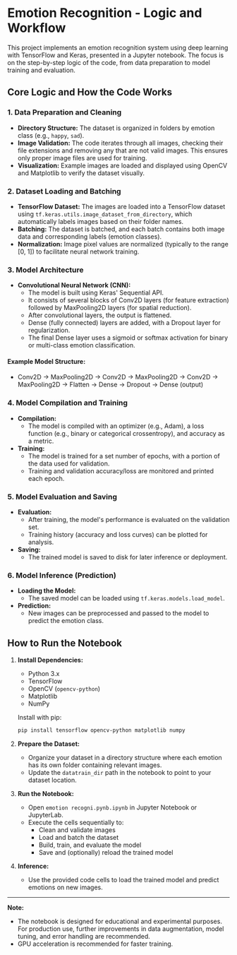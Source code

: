 # Emotion Recognition - Logic and Workflow

This project implements an emotion recognition system using deep learning with TensorFlow and Keras, presented in a Jupyter notebook. The focus is on the step-by-step logic of the code, from data preparation to model training and evaluation.

## Core Logic and How the Code Works

### 1. **Data Preparation and Cleaning**
- **Directory Structure:** The dataset is organized in folders by emotion class (e.g., `happy`, `sad`).
- **Image Validation:** The code iterates through all images, checking their file extensions and removing any that are not valid images. This ensures only proper image files are used for training.
- **Visualization:** Example images are loaded and displayed using OpenCV and Matplotlib to verify the dataset visually.

### 2. **Dataset Loading and Batching**
- **TensorFlow Dataset:** The images are loaded into a TensorFlow dataset using `tf.keras.utils.image_dataset_from_directory`, which automatically labels images based on their folder names.
- **Batching:** The dataset is batched, and each batch contains both image data and corresponding labels (emotion classes).
- **Normalization:** Image pixel values are normalized (typically to the range [0, 1]) to facilitate neural network training.

### 3. **Model Architecture**
- **Convolutional Neural Network (CNN):**
  - The model is built using Keras' Sequential API.
  - It consists of several blocks of Conv2D layers (for feature extraction) followed by MaxPooling2D layers (for spatial reduction).
  - After convolutional layers, the output is flattened.
  - Dense (fully connected) layers are added, with a Dropout layer for regularization.
  - The final Dense layer uses a sigmoid or softmax activation for binary or multi-class emotion classification.

#### Example Model Structure:
- Conv2D → MaxPooling2D → Conv2D → MaxPooling2D → Conv2D → MaxPooling2D → Flatten → Dense → Dropout → Dense (output)

### 4. **Model Compilation and Training**
- **Compilation:**
  - The model is compiled with an optimizer (e.g., Adam), a loss function (e.g., binary or categorical crossentropy), and accuracy as a metric.
- **Training:**
  - The model is trained for a set number of epochs, with a portion of the data used for validation.
  - Training and validation accuracy/loss are monitored and printed each epoch.

### 5. **Model Evaluation and Saving**
- **Evaluation:**
  - After training, the model's performance is evaluated on the validation set.
  - Training history (accuracy and loss curves) can be plotted for analysis.
- **Saving:**
  - The trained model is saved to disk for later inference or deployment.

### 6. **Model Inference (Prediction)**
- **Loading the Model:**
  - The saved model can be loaded using `tf.keras.models.load_model`.
- **Prediction:**
  - New images can be preprocessed and passed to the model to predict the emotion class.

## How to Run the Notebook

1. **Install Dependencies:**
   - Python 3.x
   - TensorFlow
   - OpenCV (`opencv-python`)
   - Matplotlib
   - NumPy

   Install with pip:
   ```bash
   pip install tensorflow opencv-python matplotlib numpy
   ```

2. **Prepare the Dataset:**
   - Organize your dataset in a directory structure where each emotion has its own folder containing relevant images.
   - Update the `datatrain_dir` path in the notebook to point to your dataset location.

3. **Run the Notebook:**
   - Open `emotion recogni.pynb.ipynb` in Jupyter Notebook or JupyterLab.
   - Execute the cells sequentially to:
     - Clean and validate images
     - Load and batch the dataset
     - Build, train, and evaluate the model
     - Save and (optionally) reload the trained model

4. **Inference:**
   - Use the provided code cells to load the trained model and predict emotions on new images.

---

**Note:**
- The notebook is designed for educational and experimental purposes. For production use, further improvements in data augmentation, model tuning, and error handling are recommended.
- GPU acceleration is recommended for faster training.
